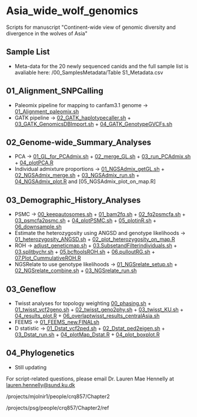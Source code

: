 # Asia_wide_wolf_genomics
Scripts for manuscript "Continent-wide view of genomic diversity and divergence in the wolves of Asia"

## Sample List 
- Meta-data for the 20 newly sequenced canids and the full sample list is avaliable here: /00_SamplesMetadata/Table S1_Metadata.csv

## 01_Alignment_SNPCalling
- Paleomix pipeline for mapping to canfam3.1 genome -> [01_Alignment_paleomix.sh](/01_Alignment_Postprocessing/01_Alignment_paleomix.sh)
- GATK pipeline -> [02_GATK_haplotypecaller.sh](/01_Alignment_Postprocessing/02_GATK_haplotypecaller.sh) + [03_GATK_GenomicsDBImport.sh](/01_Alignment_Postprocessing/03_GATK_GenomicsDBImport.sh) +  [04_GATK_GenotypeGVCFs.sh](/01_Alignment_Postprocessing/04_GATK_GenotypeGVCFs.sh)
  
## 02_Genome-wide_Summary_Analyses
- PCA -> [01_GL_for_PCAdmix.sh](/02_Genomewide_Analyses/PCA/01_GL_for_PCAdmix.sh) + [02_merge_GL.sh](/02_Genomewide_Analyses/PCA/02_merge_GL.sh) + [03_run_PCAdmix.sh](/02_Genomewide_Analyses/PCA/03_run_PCAdmix.sh) + [04_plotPCA.R](/02_Genomewide_Analyses/PCA/04_plotPCA.R)
- Individual admixture proportions -> [01_NGSAdmix_getGL.sh](/02_Genomewide_Analyses/Individual_Admixture_Prop/01_NGSAdmix_getGL.sh) + [02_NGSAdmix_merge.sh](/02_Genomewide_Analyses/Individual_Admixture_Prop/02_NGSAdmix_merge.sh)  + [03_NGSAdmix_run.sh](/02_Genomewide_Analyses/Individual_Admixture_Prop/03_NGSAdmix_run.sh) + [04_NGSAdmix_plot.R](/02_Genomewide_Analyses/Individual_Admixture_Prop/04_NGSAdmix_plot.R) and [05_NGSAdmix_plot_on_map.R]


## 03_Demographic_History_Analyses 

- PSMC -> [00_keepautosomes.sh](/04_Demographic_History/01_PSMC/00_keepautosomes.sh) + [01_bam2fq.sh](/04_Demographic_History/01_PSMC/01_bam2fq.sh) + [02_fq2psmcfa.sh](/04_Demographic_History/01_PSMC/02_fq2psmcfa.sh) + [03_psmcfa2psmc.sh](/04_Demographic_History/01_PSMC/03_psmcfa2psmc.sh) + [04_plotPSMC.sh](/04_Demographic_History/01_PSMC/04_plotPSMC.sh) + [05_plotinR.sh](/04_Demographic_History/01_PSMC/05_plotinR.sh) + [06_downsample.sh](/04_Demographic_History/01_PSMC/06_downsample.sh)
- Estimate the heterozygosity using ANGSD and genotype likelihoods -> [01_heterozygosity_ANGSD.sh](/04_Demographic_History/02_GeneticDiversity/01_heterozygosity_ANGSD.sh) + [02_plot_heterozygosity_on_map.R](/04_Demographic_History/02_GeneticDiversity/02_plot_heterozygosity_on_map.R)
- ROH -> [adjust_geneticmap.sh](/04_Demographic_History/03_ROH/adjust_geneticmap.sh) + [03.SubsetandFilterindividuals.sh](/04_Demographic_History/03_ROH/03.SubsetandFilterindividuals.sh) + [03.splitbychr.sh](/04_Demographic_History/03_ROH/03.splitbychr.sh) + [05.bcftoolsROH.sh](/04_Demographic_History/03_ROH/05.bcftoolsROH.sh) + [06.pulloutRG.sh](/04_Demographic_History/03_ROH/06.pulloutRG.sh) + [07.Plot_CummulativeROH.R](/04_Demographic_History/03_ROH/07.Plot_CummulativeROH.R)
- NGSRelate to use genotype likelihoods ->  [01_NGSrelate_setup.sh](/04_Demographic_History/04_InbreedingCoefficient/01_NGSrelate_setup.sh) + [02_NGSrelate_combine.sh](/04_Demographic_History/04_InbreedingCoefficient/02_NGSrelate_combine.sh) + [03_NGSrelate_run.sh](/04_Demographic_History/04_InbreedingCoefficient/03_NGSrelate_run.sh)


## 03_Geneflow
 - Twisst analyses for topology weighting [00_phasing.sh](/03_Geneflow_Analyses/01_twisst/00_phasing.sh) + [01_twisst_vcf2geno.sh](/03_Geneflow_Analyses/01_twisst/01_twisst_vcf2geno.sh) + [02_twisst_geno2phy.sh](/03_Geneflow_Analyses/01_twisst/02_twisst_geno2phy.sh) + [03_twisst_KU.sh](/03_Geneflow_Analyses/01_twisst/03_twisst_KU.sh)  + [04_results_plot.R](/03_Geneflow_Analyses/01_twisst/04_results_plot.R) + [06_overlaptwisst_results_centralAsia.sh](/03_Geneflow_Analyses/01_twisst/06_overlaptwisst_results_centralAsia.sh) 
- FEEMS -> [01_FEEMS_new.FINALsh](/03_Geneflow_Analyses/02_FEEMS/01_FEEMS_new.FINALsh) 
- D statistic -> [01_Dstat_vcf2ped.sh](/03_Geneflow_Analyses/Dstatistics/01_Dstat_vcf2ped.sh) + [02_Dstat_ped2eigen.sh](/03_Geneflow_Analyses/Dstatistics/02_Dstat_ped2eigen.sh) + [03_Dstat_run.sh](/03_Geneflow_Analyses/Dstatistics/03_Dstat_run.sh) + [04_plotMap_Dstat.R](/03_Geneflow_Analyses/Dstatistics/04_plotMap_Dstat.R) + [04_plot_boxplot.R](/03_Geneflow_Analyses/Dstatistics/04_plot_boxplot.R)
  
## 04_Phylogenetics
- Still updating

For script-related questions, please email Dr. Lauren Mae Hennelly at lauren.hennelly@sund.ku.dk




/projects/mjolnir1/people/crq857/Chapter2

/projects/psg/people/crq857/Chapter2/ref















